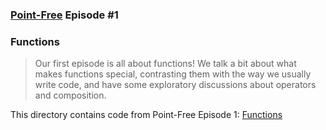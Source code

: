 ### [Point-Free](https://www.pointfree.co) Episode #1

### Functions

> Our first episode is all about functions! We talk a bit about what makes functions special, contrasting them with the way we usually write code, and have some exploratory discussions about operators and composition.

This directory contains code from Point-Free Episode 1:
[Functions](https://www.pointfree.co/episodes/ep1-functions)
